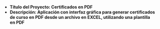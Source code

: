 - **Título del Proyecto: Certificados en PDF**
- **Descripción: Aplicación con interfaz gráfica para generar certificados de curso en PDF desde un archivo en EXCEL, utilizando una plantilla en PDF**
